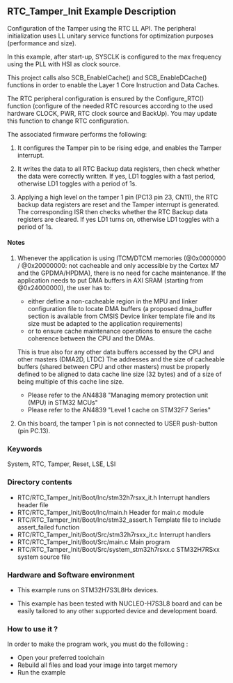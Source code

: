 ﻿## <b>RTC_Tamper_Init Example Description</b>

Configuration of the Tamper using the RTC LL API. The peripheral initialization
uses LL unitary service functions for optimization purposes (performance and size).

In this example, after start-up, SYSCLK is configured to the max frequency using the PLL with
HSI as clock source.

This project calls also SCB_EnableICache() and SCB_EnableDCache() functions in order to enable
the Layer 1 Core Instruction and Data Caches.

The RTC peripheral configuration is ensured by the Configure_RTC() function
(configure of the needed RTC resources according to the used hardware CLOCK,
PWR, RTC clock source and BackUp). You may update this function to change RTC configuration.

The associated firmware performs the following:

1. It configures the Tamper pin to be rising edge, and enables the Tamper
   interrupt.

2. It writes the data to all RTC Backup data registers, then check whether the
   data were correctly written. If yes, LD1 toggles with a fast period,
   otherwise LD1 toggles with a period of 1s.

3. Applying a high level on the tamper 1 pin (PC13 pin 23, CN11),
   the RTC backup data registers are reset and the Tamper interrupt is generated.
   The corresponding ISR then checks whether the RTC Backup data registers are cleared.
   If yes LD1 turns on, otherwise LD1 toggles with a period of 1s.

#### <b>Notes</b>

 1. Whenever the application is using ITCM/DTCM memories (@0x0000000 / @0x20000000: not cacheable and only accessible
    by the Cortex M7 and the GPDMA/HPDMA), there is no need for cache maintenance.
    If the application needs to put DMA buffers in AXI SRAM (starting from @0x24000000), the user has to:
    - either define a non-cacheable region in the MPU and linker configuration file to locate DMA buffers
      (a proposed dma_buffer section is available from CMSIS Device linker template file and its size must
      be adapted to the application requirements)
    - or to ensure cache maintenance operations to ensure the cache coherence between the CPU and the DMAs.

    This is true also for any other data buffers accessed by the CPU and other masters (DMA2D, LTDC)
    The addresses and the size of cacheable buffers (shared between CPU and other masters)
    must be properly defined to be aligned to data cache line size (32 bytes) and of a size of being multiple
    of this cache line size.
    - Please refer to the AN4838 "Managing memory protection unit (MPU) in STM32 MCUs"
    - Please refer to the AN4839 "Level 1 cache on STM32F7 Series"

 2. On this board, the tamper 1 pin is not connected to USER push-button (pin PC.13).

### <b>Keywords</b>

System, RTC, Tamper, Reset, LSE, LSI

### <b>Directory contents</b>

  - RTC/RTC_Tamper_Init/Boot/Inc/stm32h7rsxx_it.h     Interrupt handlers header file
  - RTC/RTC_Tamper_Init/Boot/Inc/main.h               Header for main.c module
  - RTC/RTC_Tamper_Init/Boot/Inc/stm32_assert.h       Template file to include assert_failed function
  - RTC/RTC_Tamper_Init/Boot/Src/stm32h7rsxx_it.c     Interrupt handlers
  - RTC/RTC_Tamper_Init/Boot/Src/main.c               Main program
  - RTC/RTC_Tamper_Init/Boot/Src/system_stm32h7rsxx.c STM32H7RSxx system source file


### <b>Hardware and Software environment</b>

  - This example runs on STM32H7S3L8Hx devices.

  - This example has been tested with NUCLEO-H7S3L8 board and can be
    easily tailored to any other supported device and development board.


### <b>How to use it ?</b>

In order to make the program work, you must do the following :

 - Open your preferred toolchain
 - Rebuild all files and load your image into target memory
 - Run the example


